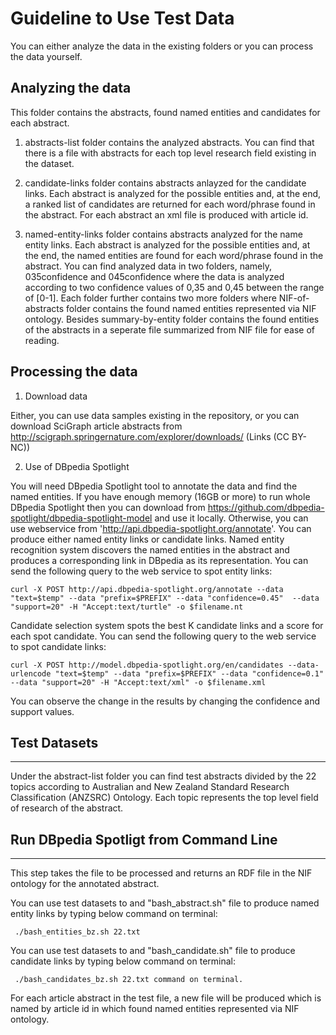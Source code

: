 #  Guideline to Use Test Data

You can either analyze the data in the existing folders or you can process the data yourself. 

## Analyzing the data

This folder contains the abstracts, found named entities and candidates for each abstract. 

1. abstracts-list folder contains the analyzed abstracts. You can find that there is a file with abstracts for each top level research field existing in the dataset.

2. candidate-links folder contains abstracts anlayzed for the candidate links. Each abstract is analyzed for the possible entities and, at the end, a ranked list of candidates are returned for each word/phrase found in the abstract. For each abstract an xml file is produced with article id.

3. named-entity-links folder contains abstracts analyzed for the name entity links. Each abstract is analyzed for the possible entities and, at the end, the named entities are found for each word/phrase found in the abstract. You can find analyzed data in two folders, namely, 035confidence and 045confidence where the data is analyzed according to two confidence values of 0,35 and 0,45 between the range of [0-1]. Each folder further contains two more folders where NIF-of-abstracts folder contains the found named entities represented via NIF ontology. Besides summary-by-entity folder contains the found entities of the abstracts in a seperate file summarized from NIF file for ease of reading. 


## Processing the data

1. Download data 

Either, you can use data samples existing in the repository, or you can download SciGraph article abstracts from http://scigraph.springernature.com/explorer/downloads/ (Links (CC BY-NC))

2. Use of DBpedia Spotlight 

You will need DBpedia Spotlight tool to annotate the data and find the named entities. 
If you have enough memory (16GB or more) to run whole DBpedia Spotlight then you can download from https://github.com/dbpedia-spotlight/dbpedia-spotlight-model and use it locally.
Otherwise, you can use webservice from 'http://api.dbpedia-spotlight.org/annotate'. 
You can produce either named entity links or candidate links. Named entity recognition system discovers the named entities in the abstract and produces a corresponding link in DBpedia as its representation. You can send the following query to the web service to spot entity links:

```
curl -X POST http://api.dbpedia-spotlight.org/annotate --data "text=$temp" --data "prefix=$PREFIX" --data "confidence=0.45"  --data "support=20" -H "Accept:text/turtle" -o $filename.nt 
```

Candidate selection system spots the best K candidate links and a score for each spot candidate. You can send the following query to the web service to spot candidate links:

```
curl -X POST http://model.dbpedia-spotlight.org/en/candidates --data-urlencode "text=$temp" --data "prefix=$PREFIX" --data "confidence=0.1"  --data "support=20" -H "Accept:text/xml" -o $filename.xml
```
You can observe the change in the results by changing the confidence and support values.

## Test Datasets
----------------------------------------
Under the abstract-list folder you can find test abstracts divided by the 22 topics according to Australian and New Zealand Standard Research Classification (ANZSRC) Ontology. 
Each topic represents the top level field of research of the abstract. 

## Run DBpedia Spotligt from Command Line
-----------------------------------------

This step takes the file to be processed and returns an RDF file in the NIF ontology for the annotated abstract. 

You can use test datasets to and "bash_abstract.sh" file to produce named entity links by typing below command on terminal:
```
 ./bash_entities_bz.sh 22.txt 
```

You can use test datasets to and "bash_candidate.sh" file to produce candidate links by typing below command on terminal:
  
```
 ./bash_candidates_bz.sh 22.txt command on terminal. 
```

For each article abstract in the test file, a new file will be produced which is named by article id in which found named entities represented via NIF ontology.




